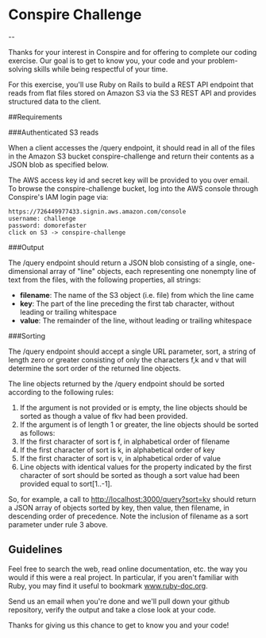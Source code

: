 # Conspire Challenge
--

Thanks for your interest in Conspire and for offering to complete our coding exercise. Our goal is to get to know you, your code and your problem-solving skills while being respectful of your time.

For this exercise, you'll use Ruby on Rails to build a REST API endpoint that reads from flat files stored on Amazon S3 via the S3 REST API and provides structured data to the client.


##Requirements

###Authenticated S3 reads

When a client accesses the /query endpoint, it should read in all of the files in the Amazon S3 bucket conspire-challenge and return their contents as a JSON blob as specified below.

The AWS access key id and secret key will be provided to you over email. To browse the conspire-challenge bucket, log into the AWS console through Conspire's IAM login page via:

    https://726449977433.signin.aws.amazon.com/console 
    username: challenge
    password: domorefaster 
    click on S3 -> conspire-challenge

###Output

The /query endpoint should return a JSON blob consisting of a single, one-dimensional array of "line" objects, each representing one nonempty line of text from the files, with the following properties, all strings:

* **filename**: The name of the S3 object (i.e. file) from which the line came
* **key**: The part of the line preceding the first tab character, without leading or trailing whitespace
* **value**: The remainder of the line, without leading or trailing whitespace

###Sorting

The /query endpoint should accept a single URL parameter, sort, a string of length zero or greater consisting of only the characters f,k and v that will determine the sort order of the returned line objects.

The line objects returned by the /query endpoint should be sorted according to the following rules:

1. If the argument is not provided or is empty, the line objects should be sorted as though a value of fkv had been provided.
1. If the argument is of length 1 or greater, the line objects should be sorted as follows:
  1. If the first character of sort is f, in alphabetical order of filename
  1. If the first character of sort is k, in alphabetical order of key
  1. If the first character of sort is v, in alphabetical order of value
1. Line objects with identical values for the property indicated by the first character of sort should be sorted as though a sort value had been provided equal to sort[1..-1].

So, for example, a call to <http://localhost:3000/query?sort=kv> should return a JSON array of objects sorted by key, then value, then filename, in descending order of precedence. Note the inclusion of filename as a sort parameter under rule 3 above.

## Guidelines

Feel free to search the web, read online documentation, etc. the way you would if this were a real project. In particular, if you aren't familiar with Ruby, you may find it useful to bookmark www.ruby-doc.org.

Send us an email when you're done and we'll pull down your github repository, verify the output and take a close look at your code.

Thanks for giving us this chance to get to know you and your code!
